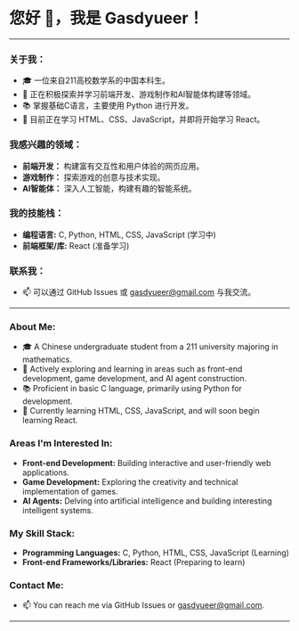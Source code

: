 # 您好 👋，我是 Gasdyueer！

---

### 关于我：
- 🎓 一位来自211高校数学系的中国本科生。
- 🌱 正在积极探索并学习前端开发、游戏制作和AI智能体构建等领域。
- 📚 掌握基础C语言，主要使用 Python 进行开发。
- 🚀 目前正在学习 HTML、CSS、JavaScript，并即将开始学习 React。

### 我感兴趣的领域：
- **前端开发：** 构建富有交互性和用户体验的网页应用。
- **游戏制作：** 探索游戏的创意与技术实现。
- **AI智能体：** 深入人工智能，构建有趣的智能系统。

### 我的技能栈：
- **编程语言:** C, Python, HTML, CSS, JavaScript (学习中)
- **前端框架/库:** React (准备学习)

### 联系我：
- 📫 可以通过 GitHub Issues 或 gasdyueer@gmail.com 与我交流。

---


### About Me:
- 🎓 A Chinese undergraduate student from a 211 university majoring in mathematics.
- 🌱 Actively exploring and learning in areas such as front-end development, game development, and AI agent construction.
- 📚 Proficient in basic C language, primarily using Python for development.
- 🚀 Currently learning HTML, CSS, JavaScript, and will soon begin learning React.

### Areas I'm Interested In:
- **Front-end Development:** Building interactive and user-friendly web applications.
- **Game Development:** Exploring the creativity and technical implementation of games.
- **AI Agents:** Delving into artificial intelligence and building interesting intelligent systems.

### My Skill Stack:
- **Programming Languages:** C, Python, HTML, CSS, JavaScript (Learning)
- **Front-end Frameworks/Libraries:** React (Preparing to learn)

### Contact Me:
- 📫 You can reach me via GitHub Issues or gasdyueer@gmail.com.

---



<!--
**gasdyueer/Gasdyueer** is a ✨ _special_ ✨ repository because its `README.md` (this file) appears on your GitHub profile.

Here are some ideas to get you started:

- 🔭 I’m currently working on ...
- 🌱 I’m currently learning ...
- 👯 I’m looking to collaborate on ...
- 🤔 I’m looking for help with ...
- 💬 Ask me about ...
- 📫 How to reach me: ...
- 😄 Pronouns: ...
- ⚡ Fun fact: ...
-->
